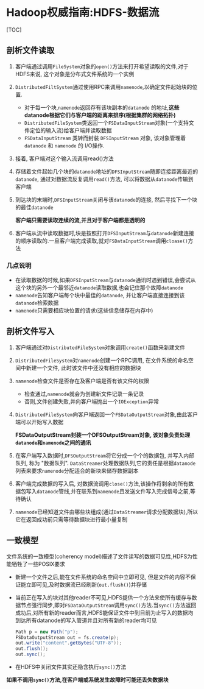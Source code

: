 # Hadoop权威指南:HDFS-数据流

[TOC]

## 剖析文件读取

1. 客户端通过调用`FileSystem`对象的`open()`方法来打开希望读取的文件,对于HDFS来说, 这个对象是分布式文件系统的一个实例

2. `DistributedFiltSystem`通过使用RPC来调用`namenode`,以确定文件起始块的位置. 

   - 对于每一个块,`namenode`返回存有该块副本的`datanode` 的地址,**这些datanode根据它们与客户端的距离来排序(根据集群的网络拓扑)**
   - `DistributedFileSystem`类返回一个`FSDataInputStream`对象(一个支持文件定位的输入流)给客户端并读取数据
   - `FSDataInputStream` 类转而封装 `DFSInputStream` 对象, 该对象管理着 `datanode` 和 `namenode` 的 I/O操作.

3. 接着, 客户端对这个输入流调用read()方法

4. 存储着文件起始几个块的`datanode`地址的`DFSInputStream`随即连接距离最近的`datanode`, 通过对数据流反复调用`read()`方法, 可以将数据从`datanode`传输到客户端

5. 到达块的末端时,`DFSInputStream`关闭与该`datanode`的连接, 然后寻找下一个块的最佳`datanode`

   **客户端只需要读取连续的流,并且对于客户端都是透明的**

6. 客户端从流中读取数据时,块是按照打开`DFSInputStream`与`datanode`新建连接的顺序读取的.一旦客户端完成读取,就对`FSDataInputStream`调用`cloase()`方法

### 几点说明

- 在读取数据的时候,如果`DFSInputStream`与`datanode`通讯时遇到错误,会尝试从这个块的另外一个最邻近`datanode`读取数据,也会记住那个故障`datanode`
- `namenode`告知客户端每个块中最佳的`datanode`, 并让客户端直接连接到该`datanode`检索数据
- `namenode`只需要相应块位置的请求(这些信息储存在内存中)



## 剖析文件写入

1. 客户端通过对`DistributedFileSystem`对象调用`create()`函数来新建文件

2. `DistributedFileSystem`对`namenode`创建一个RPC调用, 在文件系统的命名空间中新建一个文件, 此时该文件中还没有相应的数据块

3. `namenode`检查文件是否存在及客户端是否有该文件的权限

   - 检查通过,`namenode`就会为创建新文件记录一条记录
   - 否则,文件创建失败,并向客户端抛出一个`IOException`异常

4. `DistributedFileSystem`向客户端返回一个`FSDataOutputStream`对象,由此客户端可以开始写入数据

   **FSDataOutputStream封装一个DFSOutputStream对象, 该对象负责处理`datanode`和`namenode`之间的通讯**

5. 在客户端写入数据时,`DFSOutputStream`将它分成一个个的数据包, 并写入内部队列, 称为 "数据队列". `DataStreamer`处理数据队列,它的责任是根据`datanode`列表来要求`namenode`分配适合的新块来储存数据副本

6. 客户端完成数据的写入后, 对数据流调用`close()`方法,该操作将剩余的所有数据包写入`datanode`管线,并在联系到`namenode`且发送文件写入完成信号之前,等待确认

7. `namenode`已经知道文件由哪些块组成(通过`DataStreamer`请求分配数据块),所以它在返回成功前只需等待数据块进行最小量复制



## 一致模型

文件系统的一致模型(coherency model)描述了文件读写的数据可见性,HDFS为性能牺牲了一些POSIX要求

- 新建一个文件之后,能在文件系统的命名空间中立即可见, 但是文件的内容不保证能立即可见,及时数据流已经刷新(`out.flush()`)并存储

- 当前正在写入的块对其他reader不可见,HDFS提供一个方法来使所有缓存与数据节点强行同步,即对`FSDataOutputStream`调用`sync()`方法.当`sync()`方法返回成功后,对所有新的reader而言,HDFS能保证文件中到目前为止写入的数据均到达所有datanode的写入管道并且对所有新的reader均可见

  ```java
  Path p = new Path("p");
  FSDataOutputStream out = fs.create(p);
  out.write("content".getBytes("UTF-8"));
  out.flush();
  out.sync();
  ```

- 在HDFS中关闭文件其实还隐含执行`sync()`方法

**如果不调用`sync()`方法,在客户端或系统发生故障时可能还丢失数据块**